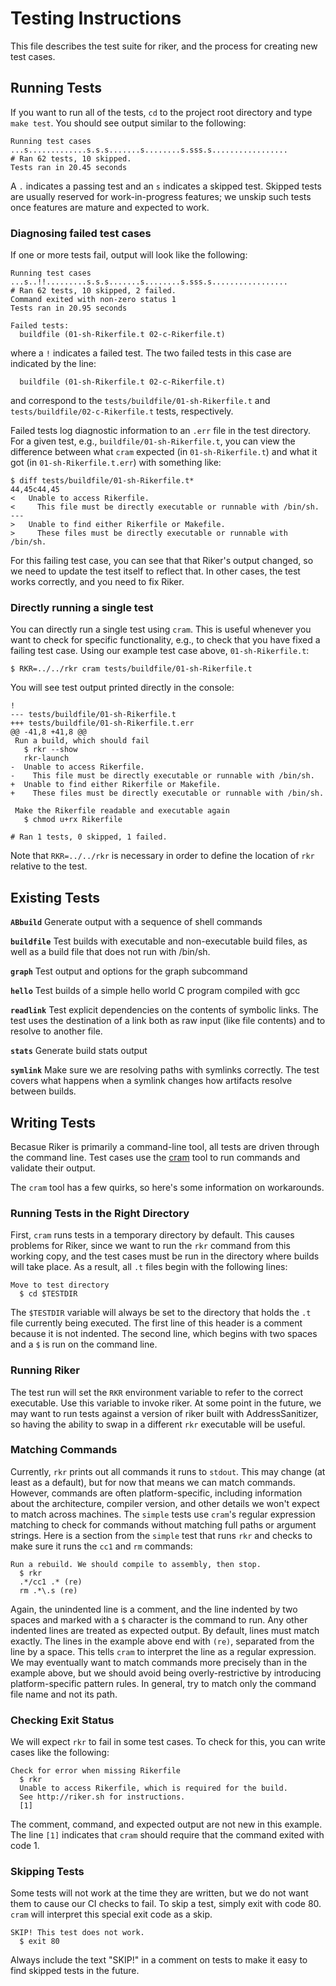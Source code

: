 # Testing Instructions
This file describes the test suite for riker, and the process for creating new test cases.

## Running Tests

If you want to run all of the tests, `cd` to the project root directory and type `make test`.  You should see output similar to the following:

```
Running test cases
...s.............s.s.s.......s........s.sss.s.................
# Ran 62 tests, 10 skipped.
Tests ran in 20.45 seconds
```

A `.` indicates a passing test and an `s` indicates a skipped test.  Skipped tests are usually reserved for work-in-progress features; we unskip such tests once features are mature and expected to work.

### Diagnosing failed test cases

If one or more tests fail, output will look like the following:

```
Running test cases
...s..!!.........s.s.s.......s........s.sss.s.................
# Ran 62 tests, 10 skipped, 2 failed.
Command exited with non-zero status 1
Tests ran in 20.95 seconds

Failed tests:
  buildfile (01-sh-Rikerfile.t 02-c-Rikerfile.t)
```

where a `!` indicates a failed test.  The two failed tests in this case are indicated by the line:

```
  buildfile (01-sh-Rikerfile.t 02-c-Rikerfile.t)
```

and correspond to the `tests/buildfile/01-sh-Rikerfile.t` and `tests/buildfile/02-c-Rikerfile.t` tests, respectively.

Failed tests log diagnostic information to an `.err` file in the test directory.  For a given test, e.g., `buildfile/01-sh-Rikerfile.t`, you can view the difference between what `cram` expected (in `01-sh-Rikerfile.t`) and what it got (in `01-sh-Rikerfile.t.err`) with something like:

```
$ diff tests/buildfile/01-sh-Rikerfile.t*
44,45c44,45
<   Unable to access Rikerfile.
<     This file must be directly executable or runnable with /bin/sh.
---
>   Unable to find either Rikerfile or Makefile.
>     These files must be directly executable or runnable with /bin/sh.
```

For this failing test case, you can see that that Riker's output changed, so we need to update the test itself to reflect that.  In other cases, the test works correctly, and you need to fix Riker.

### Directly running a single test

You can directly run a single test using `cram`.  This is useful whenever you want to check for specific functionality, e.g., to check that you have fixed a failing test case.  Using our example test case above, `01-sh-Rikerfile.t`:

```
$ RKR=../../rkr cram tests/buildfile/01-sh-Rikerfile.t
```

You will see test output printed directly in the console:

```
!
--- tests/buildfile/01-sh-Rikerfile.t
+++ tests/buildfile/01-sh-Rikerfile.t.err
@@ -41,8 +41,8 @@
 Run a build, which should fail
   $ rkr --show
   rkr-launch
-  Unable to access Rikerfile.
-    This file must be directly executable or runnable with /bin/sh.
+  Unable to find either Rikerfile or Makefile.
+    These files must be directly executable or runnable with /bin/sh.
 
 Make the Rikerfile readable and executable again
   $ chmod u+rx Rikerfile

# Ran 1 tests, 0 skipped, 1 failed.
```

Note that `RKR=../../rkr` is necessary in order to define the location of `rkr` relative to the test.

## Existing Tests

**`ABbuild`** 
Generate output with a sequence of shell commands

**`buildfile`** 
Test builds with executable and non-executable build files, as well as a build file that does not run with /bin/sh.

**`graph`** 
Test output and options for the graph subcommand

**`hello`** 
Test builds of a simple hello world C program compiled with gcc

**`readlink`** 
Test explicit dependencies on the contents of symbolic links. The test uses the destination of a link both as raw input (like file contents) and to resolve to another file.

**`stats`** 
Generate build stats output

**`symlink`** 
Make sure we are resolving paths with symlinks correctly. The test covers what happens when a symlink changes how artifacts resolve between builds.

## Writing Tests
Becasue Riker is primarily a command-line tool, all tests are driven through the command line. Test cases use the [cram](https://pypi.org/project/cram/) tool to run commands and validate their output.

The `cram` tool has a few quirks, so here's some information on workarounds.

### Running Tests in the Right Directory
First, `cram` runs tests in a temporary directory by default. This causes problems for Riker, since we want to run the `rkr` command from this working copy, and the test cases must be run in the directory where builds will take place. As a result, all `.t` files begin with the following lines:

```
Move to test directory
  $ cd $TESTDIR
```

The `$TESTDIR` variable will always be set to the directory that holds the `.t` file currently being executed. The first line of this header is a comment because it is not indented. The second line, which begins with two spaces and a `$` is run on the command line.

### Running Riker
The test run will set the `RKR` environment variable to refer to the correct executable. Use this variable to invoke riker. At some point in the future, we may want to run tests against a version of riker built with AddressSanitizer, so having the ability to swap in a different `rkr` executable will be useful.

### Matching Commands
Currently, `rkr` prints out all commands it runs to `stdout`. This may change (at least as a default), but for now that means we can match commands. However, commands are often platform-specific, including information about the architecture, compiler version, and other details we won't expect to match across machines. The `simple` tests use `cram`'s regular expression matching to check for commands without matching full paths or argument strings. Here is a section from the `simple` test that runs `rkr` and checks to make sure it runs the `cc1` and `rm` commands:

```
Run a rebuild. We should compile to assembly, then stop.
  $ rkr
  .*/cc1 .* (re)
  rm .*\.s (re)
```

Again, the unindented line is a comment, and the line indented by two spaces and marked with a `$` character is the command to run. Any other indented lines are treated as expected output. By default, lines must match exactly. The lines in the example above end with `(re)`, separated from the line by a space. This tells `cram` to interpret the line as a regular expression. We may eventually want to match commands more precisely than in the example above, but we should avoid being overly-restrictive by introducing platform-specific pattern rules. In general, try to match only the command file name and not its path.

### Checking Exit Status
We will expect `rkr` to fail in some test cases. To check for this, you can write cases like the following:

```
Check for error when missing Rikerfile
  $ rkr
  Unable to access Rikerfile, which is required for the build.
  See http://riker.sh for instructions.
  [1]
```

The comment, command, and expected output are not new in this example. The line `[1]` indicates that `cram` should require that the command exited with code 1.

### Skipping Tests
Some tests will not work at the time they are written, but we do not want them to cause our CI checks to fail. To skip a test, simply exit with code 80. `cram` will interpret this special exit code as a skip.

```
SKIP! This test does not work.
  $ exit 80
```

Always include the text "SKIP!" in a comment on tests to make it easy to find skipped tests in the future.
